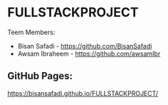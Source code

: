 # FULLSTACKPROJECT

Teem Members:
- Bisan Safadi - https://github.com/BisanSafadi
- Awsam Ibraheem - https://github.com/awsamIbr

## GitHub Pages:
https://bisansafadi.github.io/FULLSTACKPROJECT/